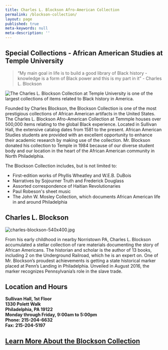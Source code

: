 ```yaml
---
title: Charles L. Blockson Afro-American Collection
permalink: /blockson-collection/
layout: page
published: true
meta-keywords: null
meta-description: ''
---
```


## Special Collections - African American Studies at Temple University

> “My main goal in life is to build a good library of Black history - knowledge is a form of Black power and this is my part in it” - Charles L. Blockson

![The Charles L. Blockson Collection at Temple University is one of the largest collections of items related to Black history in America. ]({{site.baseurl}}/media/blockson_collection.jpg)

Founded by Charles Blockson, the Blockson Collection is one of the most prestigious collections of African American artifacts in the United States. The Charles L. Blockson Afro-American Collection at Temmple houses over 500,000 items relating to the global Black experience. Located in Sullivan Hall, the extensive catalog dates from 1581 to the present. African American Studies students are provided with an excellent opportunity to enhance their academic research by making use of the collection. Mr. Blockson donated his collection to Temple in 1984 because of our diverse student body and our location in the heart of the African American community in North Philadelphia. 

The Blockson Collection includes, but is not limited to: 

- First-edition works of Phyllis Wheatley and W.E.B. DuBois
- Narratives by Sojourner Truth and Frederick Douglass
- Assorted correspondence of Haitian Revolutionaries
- Paul Robeson's sheet music
- The John W. Mosley Collection, which documents African American life in and around Philadelphia

## Charles L. Blockson

![charles-blockson-540x400.jpg]({{site.baseurl}}/media/charles-blockson-540x400.jpg)

From his early childhood in nearby Norristown PA, Charles L. Blockson accumulated a stellar collection of rare materials documenting the story of African Americans. The historian and scholar is the author of 13 books, including 2 on the Underground Railroad, which he is an expert on. One of Mr. Blockson’s proudest achievements is getting a state historical marker placed at Penn’s Landing in Philadelphia. Unveiled in August 2016, the marker recognizes Pennsylvania’s role in the slave trade.

## Location and Hours

**Sullivan Hall, 1st Floor <br>
1330 Polett Walk <br>
Philadelphia, PA 19122 <br>
Monday through Friday, 9:00am to 5:00pm <br>
Phone: 215-204-6632 <br>
Fax: 215-204-5197** <br>

## [Learn More About the Blockson Collection](http://library.temple.edu/collections/blockson/)

